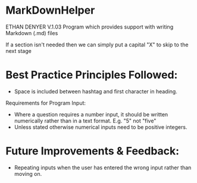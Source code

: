 # MarkDownHelper

ETHAN DENYER
V.1.03 
Program which provides support with writing Markdown (.md) files 

If a section isn't needed then we can simply put a capital "X" to skip to the next stage 



# Best Practice Principles Followed:

- Space is included between hashtag and first character in heading.

Requirements for Program Input:

- Where a question requires a number input, it should be written numerically rather than in a text format. E.g. "5" not "five"
- Unless stated otherwise numerical inputs need to be positive integers. 


# Future Improvements & Feedback:
- Repeating inputs when the user has entered the wrong input rather than moving on.
